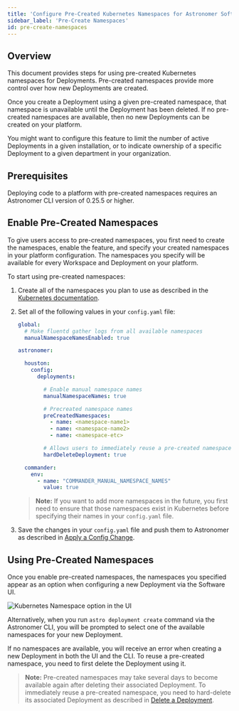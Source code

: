 ```yaml
---
title: 'Configure Pre-Created Kubernetes Namespaces for Astronomer Software'
sidebar_label: 'Pre-Create Namespaces'
id: pre-create-namespaces
---
```


## Overview

This document provides steps for using pre-created Kubernetes namespaces for Deployments. Pre-created namespaces provide more control over how new Deployments are created.

Once you create a Deployment using a given pre-created namespace, that namespace is unavailable until the Deployment has been deleted. If no pre-created namespaces are available, then no new Deployments can be created on your platform.

You might want to configure this feature to limit the number of active Deployments in a given installation, or to indicate ownership of a specific Deployment to a given department in your organization.

## Prerequisites

Deploying code to a platform with pre-created namespaces requires an Astronomer CLI version of 0.25.5 or higher.

## Enable Pre-Created Namespaces

To give users access to pre-created namespaces, you first need to create the namespaces, enable the feature, and specify your created namespaces in your platform configuration. The namespaces you specify will be available for every Workspace and Deployment on your platform.

To start using pre-created namespaces:

1. Create all of the namespaces you plan to use as described in the [Kubernetes documentation](https://kubernetes.io/docs/tasks/administer-cluster/namespaces-walkthrough/#create-new-namespaces).

2. Set all of the following values in your `config.yaml` file:

    ```yaml
    global:
      # Make fluentd gather logs from all available namespaces
      manualNamespaceNamesEnabled: true

    astronomer:

      houston:
        config:
          deployments:

            # Enable manual namespace names
            manualNamespaceNames: true

            # Precreated namespace names
            preCreatedNamespaces:
              - name: <namespace-name1>
              - name: <namespace-name2>
              - name: <namespace-etc>

            # Allows users to immediately reuse a pre-created namespace by hard deleting the associated Deployment
            hardDeleteDeployment: true

      commander:
        env:
          - name: "COMMANDER_MANUAL_NAMESPACE_NAMES"
            value: true

    ```

    > **Note:** If you want to add more namespaces in the future, you first need to ensure that those namespaces exist in Kubernetes before specifying their names in your `config.yaml` file.

3. Save the changes in your `config.yaml` file and push them to Astronomer as described in [Apply a Config Change](apply-platform-config.md).

## Using Pre-Created Namespaces

Once you enable pre-created namespaces, the namespaces you specified appear as an option when configuring a new Deployment via the Software UI.

![Kubernetes Namespace option in the UI](/img/software/kubernetes-namespace.png)

Alternatively, when you run `astro deployment create` command via the Astronomer CLI, you will be prompted to select one of the available namespaces for your new Deployment.

If no namespaces are available, you will receive an error when creating a new Deployment in both the UI and the CLI. To reuse a pre-created namespace, you need to first delete the Deployment using it.

> **Note:** Pre-created namespaces may take several days to become available again after deleting their associated Deployment. To immediately reuse a pre-created namespace, you need to hard-delete its associated Deployment as described in [Delete a Deployment](configure-deployment.md#delete-a-deployment).
